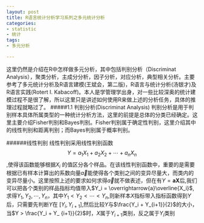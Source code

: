 ```yaml
---
layout: post
title: R语言统计分析学习系列之多元统计分析
categories:
- statistic
- 统计
tags:
- 多元分析

---
```


这里仍然是介绍在R中怎样做多元分析，其中包括判别分析（Discriminat Analysis），聚类分析，主成分分析，因子分析，对应分析，典型相关分析。主要参考了多元统计分析及R语言建模(王斌会，第二版)，R语言与统计分析(汤银才)及R语言实践(Rotert I. Kabacoff)。本人是学管理学出身，对一些比较深奥的统计建模过程不是很了解，所以这里只是讲述如何使用R来做上述的分析任务，具体的推理过程就略过了。
#####1.1 判别分析(Discriminat Analysis)
判别分析是用于判别样本具体所属类型的一种统计分析方法，这里的前提是总体的分类已经确定。这里主要介绍Fisher判别和Bayes判别。Fisher判别属于确定性判别，这里介绍其中的线性判别和距离判别；而Bayes判别属于概率判别。

######线性判别
线性判别采用线性判别函数 $$Y = {a_1}{X_1} + {a_2}{X_2} + \cdots +{a_n}{X_n}$$,使得该函数能够根据$X_i$ 的值区分各个样品。在该线性判别函数中，重要的是需要根据已有样本计算出的系数向量$\overrightarrow{a}$能使得各个类别之间的变异尽量大，而类内的变异尽量小。这里按照上述的要求如何求得$\overrightarrow{a}$就不做表述，但在有$Y = \mathbf{aX}$后,我们可以把各个类别的样品指标均值带入$Y_i = \overrightarrow{a}\overline{X_i}$, 求得${Y_1},{Y_2},{\cdots},{Y_n}$，其中$Y_1 < Y_2  < \cdots < Y_n$,则新样本$X$指标带入指标函数得到$Y$后，只需要先判断$Y$在 $[Y_i , Y_{i+1}]$,然后比较$Y$与$\frac{Y_i + Y_{i+1}}{2}$的大小，当$Y > \frac{Y_i + Y_ {i+1}}{2}$时，$X$属于$Y_{i+1}$类别，反之属于${Y_i}$类别

